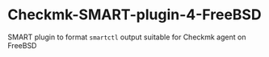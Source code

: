 # Checkmk-SMART-plugin-4-FreeBSD
SMART plugin to format `smartctl` output suitable for Checkmk agent on FreeBSD

